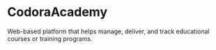 # CodoraAcademy
Web-based platform that helps manage, deliver, and track educational courses or training programs. 
